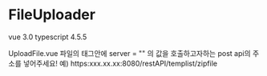 # FileUploader



vue 3.0
typescript 4.5.5

UploadFile.vue 파일의 <file-pond> 태그안에 server = ""  의 값을 호출하고자하는 post api의 주소를 넣어주세요! 예) https:xxx.xx.xx:8080/restAPI/templist/zipfile
